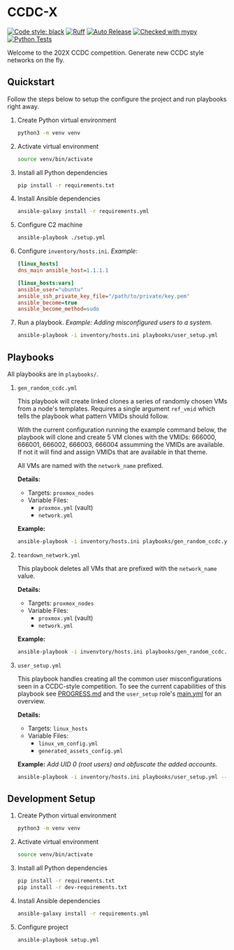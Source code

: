 # CCDC-X

[![Code style: black](https://img.shields.io/badge/code%20style-black-000000.svg)](https://github.com/psf/black)
[![Ruff](https://img.shields.io/endpoint?url=https://raw.githubusercontent.com/astral-sh/ruff/main/assets/badge/v2.json)](https://github.com/astral-sh/ruff)
[![Auto Release](https://img.shields.io/badge/release-auto.svg?colorA=888888&colorB=9B065A&label=auto)](https://github.com/intuit/auto)
[![Checked with mypy](https://www.mypy-lang.org/static/mypy_badge.svg)](https://mypy-lang.org/)
[![Python Tests](https://github.com/alexchristy/CCDC-X/actions/workflows/python_tests.yml/badge.svg)](https://github.com/alexchristy/CCDC-X/actions)

Welcome to the 202X CCDC competition. Generate new CCDC style networks on the fly.

## Quickstart 

Follow the steps below to setup the configure the project and run playbooks right away.

1) Create Python virtual environment

    ```bash
    python3 -m venv venv
    ```

2) Activate virtual environment

    ```bash
    source venv/bin/activate
    ```

3) Install all Python dependencies

    ```bash
    pip install -r requirements.txt
    ```

4) Install Ansible dependencies

    ```bash
    ansible-galaxy install -r requirements.yml
    ```

5) Configure C2 machine

    ```bash
    ansible-playbook ./setup.yml
    ```

6) Configure `inventory/hosts.ini`. *Example:*

    ```ini
    [linux_hosts]
    dns_main ansible_host=1.1.1.1

    [linux_hosts:vars]
    ansible_user="ubuntu"
    ansible_ssh_private_key_file="/path/to/private/key.pem"
    ansible_become=true
    ansible_become_method=sudo
    ```

7) Run a playbook. *Example: Adding misconfigured users to a system.*

    ```bash
    ansible-playbook -i inventory/hosts.ini playbooks/user_setup.yml
    ```

## Playbooks

All playbooks are in `playbooks/`.

1) `gen_random_ccdc.yml`

    This playbook will create linked clones a series of randomly chosen VMs from a node's templates. Requires a single argument `ref_vmid` which tells the playbook what pattern VMIDs should follow.

    With the current configuration running the example command below, the playbook will clone and create 5 VM clones with the VMIDs: 666000, 666001, 666002, 666003, 666004 assumming
    the VMIDs are available. If not it will find and assign VMIDs that are available in that theme.

    All VMs are named with the `network_name` prefixed.

    **Details:**
    - Targets: `proxmox_nodes`
    - Variable Files:
        - `proxmox.yml` (vault)
        - `network.yml`

    **Example:**
    ```bash
    ansible-playbook -i inventory/hosts.ini playbooks/gen_random_ccdc.yml --ask-vault-pass -e "ref_vmid=666000"
    ```

2) `teardown_network.yml`

    This playbook deletes all VMs that are prefixed with the `network_name` value.

    **Details:**
    - Targets: `proxmox_nodes`
    - Variable Files:
        - `proxmox.yml` (vault)
        - `network.yml`

    **Example:**
    ```bash
    ansible-playbook -i invenvtory/hosts.ini playbooks/gen_random_ccdc.yml --ask-vault-pass
    ```

3)  `user_setup.yml`

    This playbook handles creating all the common user misconfigurations seen in a CCDC-style competition. To see the current capabilities of this playbook see [PROGRESS.md](./PROGRESS.md) and the `user_setup` role's [main.yml](./roles/user_setup/tasks/main.yml) for an overview.

    **Details:**
    - Targets: `linux_hosts`
    - Variable Files:
        - `linux_vm_config.yml`
        - `generated_assets_config.yml`

    **Example:** *Add UID 0 (root users) and obfuscate the added accounts.*
    ```bash
    ansible-playbook -i inventory/hosts.ini playbooks/user_setup.yml --tags uid0,obfuscation
    ```


## Development Setup

1) Create Python virtual environment

    ```bash
    python3 -m venv venv
    ```

2) Activate virtual environment

    ```bash
    source venv/bin/activate
    ```

3) Install all Python dependencies

    ```bash
    pip install -r requirements.txt
    pip install -r dev-requirements.txt
    ```

4) Install Ansible dependencies

    ```bash
    ansible-galaxy install -r requirements.yml
    ```

5) Configure project

    ```bash
    ansible-playbook setup.yml
    ```